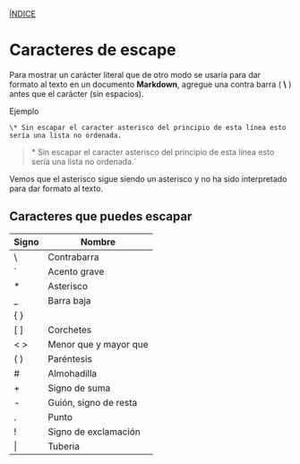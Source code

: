 [ÍNDICE](https://github.com/Zet0699/Guia_markdown/blob/Zet_main/README.md)


# **Caracteres de escape**

Para mostrar un carácter literal que de otro modo se usaría para dar formato al texto en un documento **Markdown**, agregue una contra barra ( **\\** ) antes que el carácter (sin espacios).

Ejemplo

`\* Sin escapar el caracter asterisco del principio de esta línea esto sería una lista no ordenada.`

> \* Sin escapar el caracter asterisco del principio de esta línea esto sería una lista no ordenada.`

Vemos que el asterisco sigue siendo un asterisco y no ha sido interpretado para dar formato al texto.


## **Caracteres que puedes escapar**

Signo   | Nombre
---     | ---
\\      | Contrabarra
\`      | Acento grave
\*      | Asterisco
\_      | Barra baja
\{ \}   | 
\[ \]   | Corchetes
\< \>   | Menor que y mayor que
\( \)   | Paréntesis
\#      | Almohadilla
\+      | Signo de suma
\-      | Guión, signo de resta
\.      | Punto
\!      | Signo de exclamación
\|      | Tuberia


